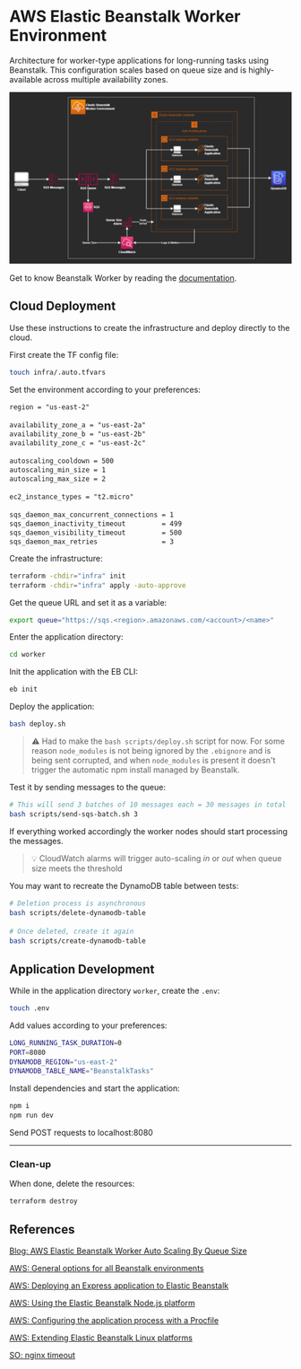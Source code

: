 # AWS Elastic Beanstalk Worker Environment

Architecture for worker-type applications for long-running tasks using Beanstalk. This configuration scales based on queue size and is highly-available across multiple availability zones.

<img src=".docs/beanstalk-worker.drawio.png" />

Get to know Beanstalk Worker by reading the [documentation](https://docs.aws.amazon.com/elasticbeanstalk/latest/dg/using-features-managing-env-tiers.html).

## Cloud Deployment

Use these instructions to create the infrastructure and deploy directly to the cloud.

First create the TF config file:

```sh
touch infra/.auto.tfvars
```

Set the environment according to your preferences:

```hcl
region = "us-east-2"

availability_zone_a = "us-east-2a"
availability_zone_b = "us-east-2b"
availability_zone_c = "us-east-2c"

autoscaling_cooldown = 500
autoscaling_min_size = 1
autoscaling_max_size = 2

ec2_instance_types = "t2.micro"

sqs_daemon_max_concurrent_connections = 1
sqs_daemon_inactivity_timeout         = 499
sqs_daemon_visibility_timeout         = 500
sqs_daemon_max_retries                = 3
```

Create the infrastructure:

```sh
terraform -chdir="infra" init
terraform -chdir="infra" apply -auto-approve
```

Get the queue URL and set it as a variable:

```sh
export queue="https://sqs.<region>.amazonaws.com/<account>/<name>"
```

Enter the application directory:

```sh
cd worker
```

Init the application with the EB CLI:

```sh
eb init
```

Deploy the application:

```sh
bash deploy.sh
```

> ⚠️ Had to make the `bash scripts/deploy.sh` script for now. For some reason `node_modules` is not being ignored by the `.ebignore` and is being sent corrupted, and when `node_modules` is present it doesn't trigger the automatic npm install managed by Beanstalk.

Test it by sending messages to the queue:

```sh
# This will send 3 batches of 10 messages each = 30 messages in total
bash scripts/send-sqs-batch.sh 3
```

If everything worked accordingly the worker nodes should start processing the messages.

> 💡 CloudWatch alarms will trigger auto-scaling _in_ or _out_ when queue size meets the threshold

You may want to recreate the DynamoDB table between tests:

```sh
# Deletion process is asynchronous
bash scripts/delete-dynamodb-table

# Once deleted, create it again
bash scripts/create-dynamodb-table
```

## Application Development

While in the application directory `worker`, create the `.env`:

```sh
touch .env
```

Add values according to your preferences:

```sh
LONG_RUNNING_TASK_DURATION=0
PORT=8080
DYNAMODB_REGION="us-east-2"
DYNAMODB_TABLE_NAME="BeanstalkTasks"
```

Install dependencies and start the application:

```sh
npm i
npm run dev
```

Send POST requests to localhost:8080

---

### Clean-up

When done, delete the resources:

```sh
terraform destroy
```

## References

[Blog: AWS Elastic Beanstalk Worker Auto Scaling By Queue Size](https://jun711.github.io/aws/aws-elastic-beanstalk-worker-auto-scaling-by-queue-size/)

[AWS: General options for all Beanstalk environments](https://docs.aws.amazon.com/elasticbeanstalk/latest/dg/command-options-general.html)

[AWS: Deploying an Express application to Elastic Beanstalk](https://docs.amazonaws.cn/en_us/elasticbeanstalk/latest/dg/create_deploy_nodejs_express.html)

[AWS: Using the Elastic Beanstalk Node.js platform](https://docs.aws.amazon.com/elasticbeanstalk/latest/dg/create_deploy_nodejs.container.html)

[AWS: Configuring the application process with a Procfile](https://docs.aws.amazon.com/elasticbeanstalk/latest/dg/nodejs-configuration-procfile.html)

[AWS: Extending Elastic Beanstalk Linux platforms](https://docs.aws.amazon.com/elasticbeanstalk/latest/dg/platforms-linux-extend.html)

[SO: nginx timeout](https://stackoverflow.com/a/49759065/3231778)